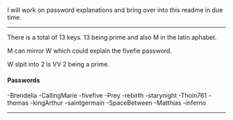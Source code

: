 I will work on password explanations and bring over into this readme in due time.

***
There is a total of 13 keys. 
13 being prime and also M in the latin aphabet. 

M can mirror W which could explain the fivefie password.

W slpit into 2 is VV 2 being a prime. 

#### Passwords ####
-Brendelia
-CallingMarie
-fivefive
-Prey
-rebirth
-starynight
-Thoin761
-thomas
-kingArthur 
-saintgermain
-SpaceBetween
-Matthias
-inferno

***
